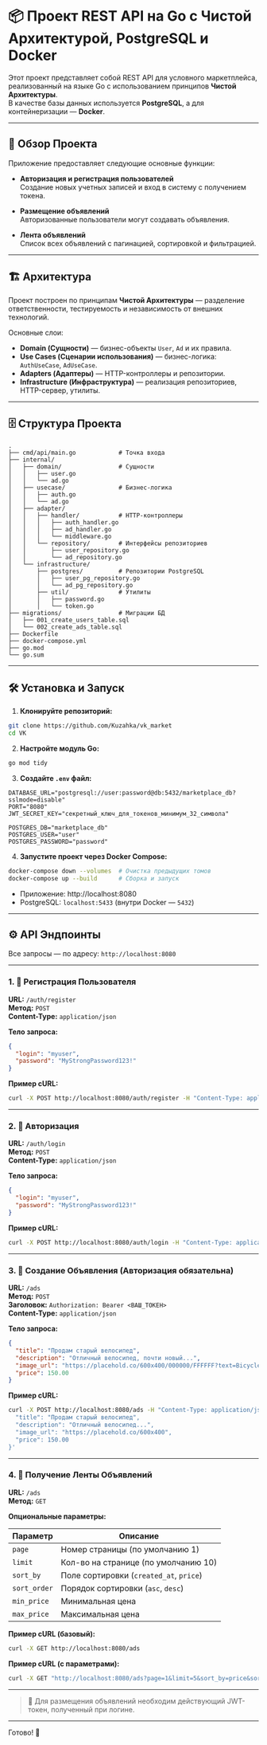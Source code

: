 # 📦 Проект REST API на Go с Чистой Архитектурой, PostgreSQL и Docker

Этот проект представляет собой REST API для условного маркетплейса, реализованный на языке Go с использованием принципов **Чистой Архитектуры**.  
В качестве базы данных используется **PostgreSQL**, а для контейнеризации — **Docker**.

---

## 🚀 Обзор Проекта

Приложение предоставляет следующие основные функции:

- **Авторизация и регистрация пользователей**  
  Создание новых учетных записей и вход в систему с получением токена.

- **Размещение объявлений**  
  Авторизованные пользователи могут создавать объявления.

- **Лента объявлений**  
  Список всех объявлений с пагинацией, сортировкой и фильтрацией.

---

## 🏗️ Архитектура

Проект построен по принципам **Чистой Архитектуры** — разделение ответственности, тестируемость и независимость от внешних технологий.

Основные слои:

- **Domain (Сущности)** — бизнес-объекты `User`, `Ad` и их правила.
- **Use Cases (Сценарии использования)** — бизнес-логика: `AuthUseCase`, `AdUseCase`.
- **Adapters (Адаптеры)** — HTTP-контроллеры и репозитории.
- **Infrastructure (Инфраструктура)** — реализация репозиториев, HTTP-сервер, утилиты.

---

## 🗄️ Структура Проекта

```
.
├── cmd/api/main.go            # Точка входа
├── internal/
│   ├── domain/                # Сущности
│   │   ├── user.go
│   │   └── ad.go
│   ├── usecase/               # Бизнес-логика
│   │   ├── auth.go
│   │   └── ad.go
│   ├── adapter/
│   │   ├── handler/           # HTTP-контроллеры
│   │   │   ├── auth_handler.go
│   │   │   ├── ad_handler.go
│   │   │   └── middleware.go
│   │   └── repository/        # Интерфейсы репозиториев
│   │       ├── user_repository.go
│   │       └── ad_repository.go
│   └── infrastructure/
│       ├── postgres/          # Репозитории PostgreSQL
│       │   ├── user_pg_repository.go
│       │   └── ad_pg_repository.go
│       ├── util/              # Утилиты
│       │   ├── password.go
│       │   └── token.go
├── migrations/                # Миграции БД
│   ├── 001_create_users_table.sql
│   └── 002_create_ads_table.sql
├── Dockerfile
├── docker-compose.yml
├── go.mod
└── go.sum
```

---

## 🛠️ Установка и Запуск

1. **Клонируйте репозиторий:**

```bash
git clone https://github.com/Kuzahka/vk_market
cd VK
```

2. **Настройте модуль Go:**

```bash
go mod tidy
```

3. **Создайте `.env` файл:**

```env
DATABASE_URL="postgresql://user:password@db:5432/marketplace_db?sslmode=disable"
PORT="8080"
JWT_SECRET_KEY="секретный_ключ_для_токенов_минимум_32_символа"

POSTGRES_DB="marketplace_db"
POSTGRES_USER="user"
POSTGRES_PASSWORD="password"
```

4. **Запустите проект через Docker Compose:**

```bash
docker-compose down --volumes  # Очистка предыдущих томов
docker-compose up --build      # Сборка и запуск
```

- Приложение: http://localhost:8080  
- PostgreSQL: `localhost:5433` (внутри Docker — `5432`)

---

## ⚙️ API Эндпоинты

Все запросы — по адресу: `http://localhost:8080`

---

### 1. 📝 Регистрация Пользователя

**URL:** `/auth/register`  
**Метод:** `POST`  
**Content-Type:** `application/json`

**Тело запроса:**

```json
{
  "login": "myuser",
  "password": "MyStrongPassword123!"
}
```

**Пример cURL:**

```bash
curl -X POST http://localhost:8080/auth/register -H "Content-Type: application/json" -d '{"login": "myuser", "password": "MyStrongPassword123!"}'
```

---

### 2. 🔐 Авторизация

**URL:** `/auth/login`  
**Метод:** `POST`  
**Content-Type:** `application/json`

**Тело запроса:**

```json
{
  "login": "myuser",
  "password": "MyStrongPassword123!"
}
```

**Пример cURL:**

```bash
curl -X POST http://localhost:8080/auth/login -H "Content-Type: application/json" -d '{"login": "myuser", "password": "MyStrongPassword123!"}'
```

---

### 3. 📢 Создание Объявления (Авторизация обязательна)

**URL:** `/ads`  
**Метод:** `POST`  
**Заголовок:** `Authorization: Bearer <ВАШ_ТОКЕН>`  
**Content-Type:** `application/json`

**Тело запроса:**

```json
{
  "title": "Продам старый велосипед",
  "description": "Отличный велосипед, почти новый...",
  "image_url": "https://placehold.co/600x400/000000/FFFFFF?text=Bicycle",
  "price": 150.00
}
```

**Пример cURL:**

```bash
curl -X POST http://localhost:8080/ads -H "Content-Type: application/json" -H "Authorization: Bearer <ВАШ_ТОКЕН>" -d '{
  "title": "Продам старый велосипед",
  "description": "Отличный велосипед...",
  "image_url": "https://placehold.co/600x400",
  "price": 150.00
}'
```

---

### 4. 📄 Получение Ленты Объявлений

**URL:** `/ads`  
**Метод:** `GET`

**Опциональные параметры:**

| Параметр     | Описание                        |
|--------------|----------------------------------|
| `page`       | Номер страницы (по умолчанию 1) |
| `limit`      | Кол-во на странице (по умолчанию 10) |
| `sort_by`    | Поле сортировки (`created_at`, `price`) |
| `sort_order` | Порядок сортировки (`asc`, `desc`)     |
| `min_price`  | Минимальная цена               |
| `max_price`  | Максимальная цена              |

**Пример cURL (базовый):**

```bash
curl -X GET http://localhost:8080/ads
```

**Пример cURL (с параметрами):**

```bash
curl -X GET "http://localhost:8080/ads?page=1&limit=5&sort_by=price&sort_order=desc&min_price=100&max_price=500"
```

---

> 🔐 Для размещения объявлений необходим действующий JWT-токен, полученный при логине.

---

Готово! 🎉
